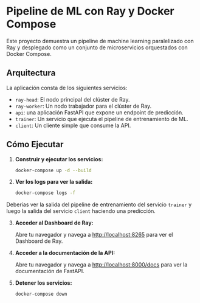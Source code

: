 # Pipeline de ML con Ray y Docker Compose

Este proyecto demuestra un pipeline de machine learning paralelizado con Ray y desplegado como un conjunto de microservicios orquestados con Docker Compose.

## Arquitectura

La aplicación consta de los siguientes servicios:

- `ray-head`: El nodo principal del clúster de Ray.
- `ray-worker`: Un nodo trabajador para el clúster de Ray.
- `api`: una aplicación FastAPI que expone un endpoint de predicción.
- `trainer`: Un servicio que ejecuta el pipeline de entrenamiento de ML.
- `client`: Un cliente simple que consume la API.

## Cómo Ejecutar

1.  **Construir y ejecutar los servicios:**

    ```bash
    docker-compose up -d --build
    ```

2.  **Ver los logs para ver la salida:**

    ```bash
    docker-compose logs -f
    ```

Deberías ver la salida del pipeline de entrenamiento del servicio `trainer` y luego la salida del servicio `client` haciendo una predicción.

3.  **Acceder al Dashboard de Ray:**

    Abre tu navegador y navega a [http://localhost:8265](http://localhost:8265) para ver el Dashboard de Ray.

4.  **Acceder a la documentación de la API:**

    Abre tu navegador y navega a [http://localhost:8000/docs](http://localhost:8000/docs) para ver la documentación de FastAPI.

5.  **Detener los servicios:**

    ```bash
    docker-compose down
    ```